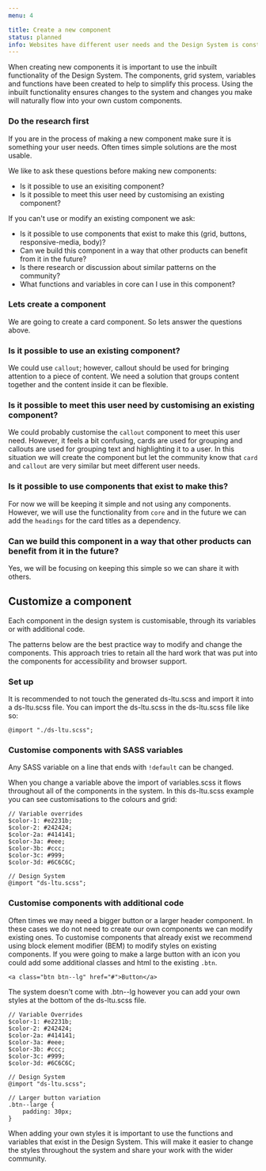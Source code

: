 ```yaml
---
menu: 4

title: Create a new component
status: planned
info: Websites have different user needs and the Design System is constantly changing. To meet these user needs you may have to create your own components.
---
```


When creating new components it is important to use the inbuilt functionality of the Design System. The components, grid system, variables and functions have been created to help to simplify this process. Using the inbuilt functionality ensures changes to the system and changes you make will naturally flow into your own custom components.

### Do the research first

If you are in the process of making a new component make sure it is something your user needs. Often times simple solutions are the most usable.

We like to ask these questions before making new components:

- Is it possible to use an exisiting component?
- Is it possible to meet this user need by customising an existing component?

If you can't use or modify an existing component we ask:

- Is it possible to use components that exist to make this (grid, buttons, responsive-media, body)?
- Can we build this component in a way that other products can benefit from it in the future?
- Is there research or discussion about similar patterns on the community?
- What functions and variables in core can I use in this component?

### Lets create a component

We are going to create a card component. So lets answer the questions above.

### Is it possible to use an existing component?

We could use `callout`; however, callout should be used for bringing attention to a piece of content. We need a solution that groups content together and the content inside it can be flexible.

### Is it possible to meet this user need by customising an existing component?

We could probably customise the `callout` component to meet this user need. However, it feels a bit confusing, cards are used for grouping and callouts are used for grouping text and highlighting it to a user. In this situation we will create the component but let the community know that `card` and `callout` are very similar but meet different user needs.

### Is it possible to use components that exist to make this?

For now we will be keeping it simple and not using any components. However, we will use the functionality from `core` and in the future we can add the `headings` for the card titles as a dependency.

### Can we build this component in a way that other products can benefit from it in the future?

Yes, we will be focusing on keeping this simple so we can share it with others.

## Customize a component

Each component in the design system is customisable, through its variables or with additional code.

The patterns below are the best practice way to modify and change the components. This approach tries to retain all the hard work that was put into the components for accessibility and browser support.

### Set up

It is recommended to not touch the generated ds-ltu.scss and import it into a ds-ltu.scss file. You can import the ds-ltu.scss in the ds-ltu.scss file like so:

`@import "./ds-ltu.scss";`

### Customise components with SASS variables

Any SASS variable on a line that ends with `!default` can be changed.

When you change a variable above the import of variables.scss it flows throughout all of the components in the system. In this ds-ltu.scss example you can see customisations to the colours and grid:


```
// Variable overrides
$color-1: #e2231b;
$color-2: #242424;
$color-2a: #414141;
$color-3a: #eee;
$color-3b: #ccc;
$color-3c: #999;
$color-3d: #6C6C6C;

// Design System
@import "ds-ltu.scss";
```

### Customise components with additional code

Often times we may need a bigger button or a larger header component. In these cases we do not need to create our own components we can modify existing ones.
To customise components that already exist we recommend using block element modifier (BEM) to modify styles on existing components.
If you were going to make a large button with an icon you could add some additional classes and html to the existing `.btn`.

```
<a class="btn btn--lg" href="#">Button</a>
```

The system doesn't come with .btn--lg however you can add your own styles at the bottom of the ds-ltu.scss file.

```
// Variable Overrides
$color-1: #e2231b;
$color-2: #242424;
$color-2a: #414141;
$color-3a: #eee;
$color-3b: #ccc;
$color-3c: #999;
$color-3d: #6C6C6C;

// Design System
@import "ds-ltu.scss";

// Larger button variation
.btn--large {
    padding: 30px;
}
```

When adding your own styles it is important to use the functions and variables that exist in the Design System. This will make it easier to change the styles throughout the system and share your work with the wider community.
